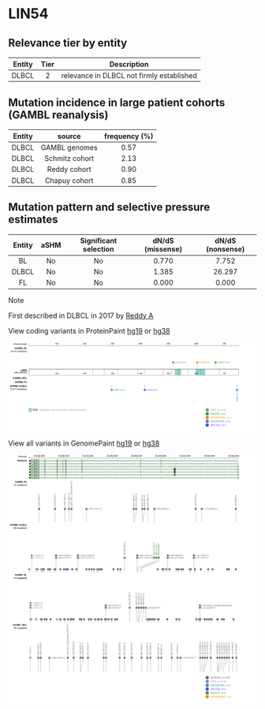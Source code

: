 # LIN54

## Relevance tier by entity

|Entity|Tier|Description                              |
|:------:|:----:|-----------------------------------------|
|DLBCL |2   |relevance in DLBCL not firmly established|

## Mutation incidence in large patient cohorts (GAMBL reanalysis)

|Entity|source        |frequency (%)|
|:------:|:--------------:|:-------------:|
|DLBCL |GAMBL genomes |0.57         |
|DLBCL |Schmitz cohort|2.13         |
|DLBCL |Reddy cohort  |0.90         |
|DLBCL |Chapuy cohort |0.85         |

## Mutation pattern and selective pressure estimates

|Entity|aSHM|Significant selection|dN/dS (missense)|dN/dS (nonsense)|
|:------:|:----:|:---------------------:|:----------------:|:----------------:|
|BL    |No  |No                   |0.770           | 7.752          |
|DLBCL |No  |No                   |1.385           |26.297          |
|FL    |No  |No                   |0.000           | 0.000          |


> [!NOTE]
> First described in DLBCL in 2017 by [Reddy A](https://pubmed.ncbi.nlm.nih.gov/28985567)


View coding variants in ProteinPaint [hg19](https://www.bcgsc.ca/downloads/morinlab/GAMBL/test/genes/LIN54_protein.html)  or [hg38](https://www.bcgsc.ca/downloads/morinlab/GAMBL/test/genes/LIN54_protein_hg38.html)

![image](images/proteinpaint/LIN54_NM_194282.svg)

View all variants in GenomePaint [hg19](https://www.bcgsc.ca/downloads/morinlab/GAMBL/test/genes/LIN54.html)  or [hg38](https://www.bcgsc.ca/downloads/morinlab/GAMBL/test/genes/LIN54_hg38.html)

![image](images/proteinpaint/LIN54.svg)
